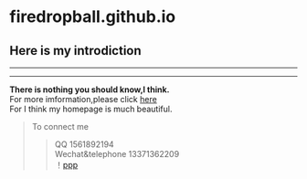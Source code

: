 # firedropball.github.io
## Here is my introdiction
******  
****
**There is nothing you should know,I think.**  
For more imformation,please click [here](https://firedropball.github.io)  
For I think my homepage is much beautiful.  
>To connect me  
>>QQ 1561892194  
>>Wechat&telephone 13371362209  
！[ppp](http://firedropball.github.io/a20180920193521.jpg)
